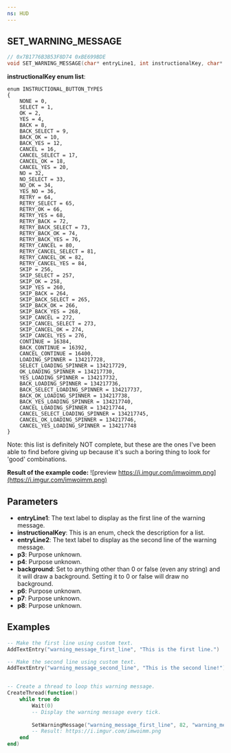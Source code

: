 ```yaml
---
ns: HUD
---
```

## SET_WARNING_MESSAGE

```c
// 0x7B1776B3B53F8D74 0xBE699BDE
void SET_WARNING_MESSAGE(char* entryLine1, int instructionalKey, char* entryLine2, BOOL p3, Any p4, Any* background, Any* p6, BOOL p7, Any p8);
```

**instructionalKey enum list**:

```
enum INSTRUCTIONAL_BUTTON_TYPES
{
    NONE = 0,
    SELECT = 1,
    OK = 2,
    YES = 4,
    BACK = 8,
    BACK_SELECT = 9,
    BACK_OK = 10,
    BACK_YES = 12,
    CANCEL = 16,
    CANCEL_SELECT = 17,
    CANCEL_OK = 18,
    CANCEL_YES = 20,
    NO = 32,
    NO_SELECT = 33,
    NO_OK = 34,
    YES_NO = 36,
    RETRY = 64,
    RETRY_SELECT = 65,
    RETRY_OK = 66,
    RETRY_YES = 68,
    RETRY_BACK = 72,
    RETRY_BACK_SELECT = 73,
    RETRY_BACK_OK = 74,
    RETRY_BACK_YES = 76,
    RETRY_CANCEL = 80,
    RETRY_CANCEL_SELECT = 81,
    RETRY_CANCEL_OK = 82,
    RETRY_CANCEL_YES = 84,
    SKIP = 256,
    SKIP_SELECT = 257,
    SKIP_OK = 258,
    SKIP_YES = 260,
    SKIP_BACK = 264,
    SKIP_BACK_SELECT = 265,
    SKIP_BACK_OK = 266,
    SKIP_BACK_YES = 268,
    SKIP_CANCEL = 272,
    SKIP_CANCEL_SELECT = 273,
    SKIP_CANCEL_OK = 274,
    SKIP_CANCEL_YES = 276,
    CONTINUE = 16384,
    BACK_CONTINUE = 16392,
    CANCEL_CONTINUE = 16400,
    LOADING_SPINNER = 134217728,
    SELECT_LOADING_SPINNER = 134217729,
    OK_LOADING_SPINNER = 134217730,
    YES_LOADING_SPINNER = 134217732,
    BACK_LOADING_SPINNER = 134217736,
    BACK_SELECT_LOADING_SPINNER = 134217737,
    BACK_OK_LOADING_SPINNER = 134217738,
    BACK_YES_LOADING_SPINNER = 134217740,
    CANCEL_LOADING_SPINNER = 134217744,
    CANCEL_SELECT_LOADING_SPINNER = 134217745,
    CANCEL_OK_LOADING_SPINNER = 134217746,
    CANCEL_YES_LOADING_SPINNER = 134217748
}
```

Note: this list is definitely NOT complete, but these are the ones I've been able to find before giving up because it's such a boring thing to look for 'good' combinations.

**Result of the example code:**
![preview https://i.imgur.com/imwoimm.png](https://i.imgur.com/imwoimm.png)

## Parameters
* **entryLine1**: The text label to display as the first line of the warning message.
* **instructionalKey**: This is an enum, check the description for a list.
* **entryLine2**: The text label to display as the second line of the warning message.
* **p3**: Purpose unknown.
* **p4**: Purpose unknown.
* **background**: Set to anything other than 0 or false (even any string) and it will draw a background. Setting it to 0 or false will draw no background.
* **p6**: Purpose unknown.
* **p7**: Purpose unknown.
* **p8**: Purpose unknown.




## Examples
```lua
-- Make the first line using custom text.
AddTextEntry("warning_message_first_line", "This is the first line.")

-- Make the second line using custom text.
AddTextEntry("warning_message_second_line", "This is the second line!")


-- Create a thread to loop this warning message.
CreateThread(function()
    while true do
        Wait(0)
        -- Display the warning message every tick.
        
        SetWarningMessage("warning_message_first_line", 82, "warning_message_second_line", 0, -1, true, 0, 0, 0)
        -- Result: https://i.imgur.com/imwoimm.png
    end
end)
```
